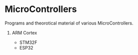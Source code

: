 # MicroControllers
Programs and theorotical material of various MicroControllers.

<ol>
  <li>ARM Cortex</li>
  <ul>
    <li>STM32F</li>
    <li>ESP32</li>
  </ul>
</ol>

